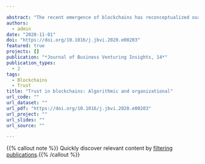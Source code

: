 ```yaml
---

abstract: "The recent emergence of blockchains has reconceptualized our understanding of crowdfunding, platforms, organization, and governance. The disruption, and disintermediation made possible by blockchains has rightfully received increasing attention from entrepreneurs, and entrepreneurship researchers alike. In this article, I broaden these perspectives by paying particular attention to trust in blockchains, and contrasting it with perspectives on trust from Transaction Cost Economics, Agency Theory, and the Resource Based View. In sum, I compare perspectives on trust in these traditional theories to the conception of trust in blockchains – a mix of algorithmic, and organizational – to offer new insights into the implications of the rise of blockchains."
authors: 
  - admin
date: "2020-11-01"
doi: "https://doi.org/10.1016/j.jbvi.2020.e00203"
featured: true
projects: []
publication: "*Journal of Business Venturing Insights, 14*"
publication_types: 
  - 2
tags: 
  - Blockchains
  - Trust
title: "Trust in blockchains: Algorithmic and organizational"
url_code: ""
url_dataset: ""
url_pdf: "https://doi.org/10.1016/j.jbvi.2020.e00203"
url_project: ""
url_slides: ""
url_source: ""

---
```


{{% callout note %}}
Quickly discover relevant content by [filtering publications](./research/).{{% /callout %}}


